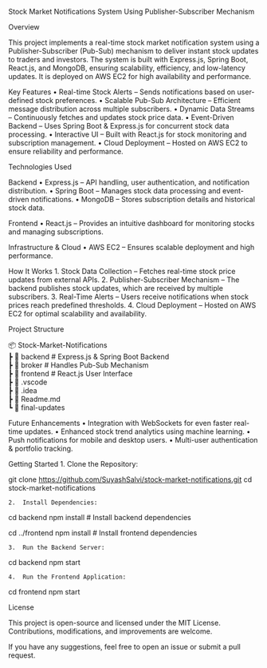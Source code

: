 Stock Market Notifications System Using Publisher-Subscriber Mechanism

Overview

This project implements a real-time stock market notification system using a Publisher-Subscriber (Pub-Sub) mechanism to deliver instant stock updates to traders and investors. The system is built with Express.js, Spring Boot, React.js, and MongoDB, ensuring scalability, efficiency, and low-latency updates. It is deployed on AWS EC2 for high availability and performance.

Key Features
	•	Real-time Stock Alerts – Sends notifications based on user-defined stock preferences.
	•	Scalable Pub-Sub Architecture – Efficient message distribution across multiple subscribers.
	•	Dynamic Data Streams – Continuously fetches and updates stock price data.
	•	Event-Driven Backend – Uses Spring Boot & Express.js for concurrent stock data processing.
	•	Interactive UI – Built with React.js for stock monitoring and subscription management.
	•	Cloud Deployment – Hosted on AWS EC2 to ensure reliability and performance.

Technologies Used

Backend
	•	Express.js – API handling, user authentication, and notification distribution.
	•	Spring Boot – Manages stock data processing and event-driven notifications.
	•	MongoDB – Stores subscription details and historical stock data.

Frontend
	•	React.js – Provides an intuitive dashboard for monitoring stocks and managing subscriptions.

Infrastructure & Cloud
	•	AWS EC2 – Ensures scalable deployment and high performance.

How It Works
	1.	Stock Data Collection – Fetches real-time stock price updates from external APIs.
	2.	Publisher-Subscriber Mechanism – The backend publishes stock updates, which are received by multiple subscribers.
	3.	Real-Time Alerts – Users receive notifications when stock prices reach predefined thresholds.
	4.	Cloud Deployment – Hosted on AWS EC2 for optimal scalability and availability.

Project Structure

📦 Stock-Market-Notifications  
 ┣ 📂 backend  # Express.js & Spring Boot Backend  
 ┣ 📂 broker   # Handles Pub-Sub Mechanism  
 ┣ 📂 frontend # React.js User Interface  
 ┣ 📜 .vscode  
 ┣ 📜 .idea  
 ┣ 📜 Readme.md  
 ┗ 📜 final-updates  

Future Enhancements
	•	Integration with WebSockets for even faster real-time updates.
	•	Enhanced stock trend analytics using machine learning.
	•	Push notifications for mobile and desktop users.
	•	Multi-user authentication & portfolio tracking.

Getting Started
	1.	Clone the Repository:

git clone https://github.com/SuyashSalvi/stock-market-notifications.git
cd stock-market-notifications

	2.	Install Dependencies:

cd backend
npm install  # Install backend dependencies

cd ../frontend
npm install  # Install frontend dependencies

	3.	Run the Backend Server:

cd backend
npm start

	4.	Run the Frontend Application:

cd frontend
npm start

License

This project is open-source and licensed under the MIT License. Contributions, modifications, and improvements are welcome.

If you have any suggestions, feel free to open an issue or submit a pull request.
